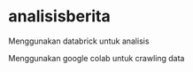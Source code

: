 # analisisberita

<p> Menggunakan databrick untuk analisis </p>
<p> Menggunakan google colab untuk crawling data </p>

